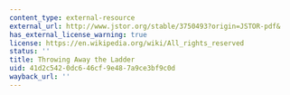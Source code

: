 ```yaml
---
content_type: external-resource
external_url: http://www.jstor.org/stable/3750493?origin=JSTOR-pdf&
has_external_license_warning: true
license: https://en.wikipedia.org/wiki/All_rights_reserved
status: ''
title: Throwing Away the Ladder
uid: 41d2c542-0dc6-46cf-9e48-7a9ce3bf9c0d
wayback_url: ''
---
```

